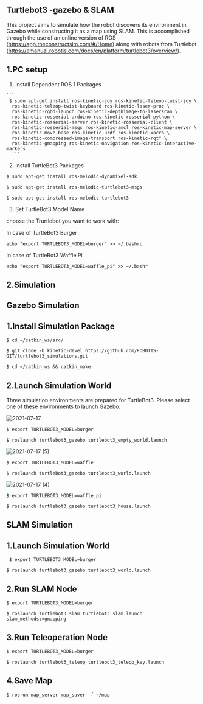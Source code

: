 ## Turtlebot3 -gazebo & SLAM
This project aims to simulate how the robot discovers its environment in Gazebo while constructing it as a map using SLAM. This is accomplished through the use of an online version of ROS (https://app.theconstructsim.com/#/Home) along with robots from Turtlebot (https://emanual.robotis.com/docs/en/platform/turtlebot3/overview/).

## 1.PC setup
1. Install Dependent ROS 1 Packages
````
```
 $ sudo apt-get install ros-kinetic-joy ros-kinetic-teleop-twist-joy \
  ros-kinetic-teleop-twist-keyboard ros-kinetic-laser-proc \
  ros-kinetic-rgbd-launch ros-kinetic-depthimage-to-laserscan \
  ros-kinetic-rosserial-arduino ros-kinetic-rosserial-python \
  ros-kinetic-rosserial-server ros-kinetic-rosserial-client \
  ros-kinetic-rosserial-msgs ros-kinetic-amcl ros-kinetic-map-server \
  ros-kinetic-move-base ros-kinetic-urdf ros-kinetic-xacro \
  ros-kinetic-compressed-image-transport ros-kinetic-rqt* \
  ros-kinetic-gmapping ros-kinetic-navigation ros-kinetic-interactive-markers 
  ```
  ````
2. Install TurtleBot3 Packages

`$ sudo apt-get install ros-melodic-dynamixel-sdk`

`$ sudo apt-get install ros-melodic-turtlebot3-msgs`

`$ sudo apt-get install ros-melodic-turtlebot3`

 3. Set TurtleBot3 Model Name

choose the Trurtlebot you want to work with:

In case of TurtleBot3 Burger

`echo "export TURTLEBOT3_MODEL=burger" >> ~/.bashrc`

In case of TurtleBot3 Waffle Pi

`echo "export TURTLEBOT3_MODEL=waffle_pi" >> ~/.bashr`

## 2.Simulation
## Gazebo Simulation
## 1.Install Simulation Package
`$ cd ~/catkin_ws/src/`

`$ git clone -b kinetic-devel https://github.com/ROBOTIS-GIT/turtlebot3_simulations.git`

`$ cd ~/catkin_ws && catkin_make`



## 2.Launch Simulation World
Three simulation environments are prepared for TurtleBot3. Please select one of these environments to launch Gazebo.



![2021-07-17](https://user-images.githubusercontent.com/85651071/126017239-d1c2c447-b114-4b1b-9d3d-a127da7aca18.png)




`$ export TURTLEBOT3_MODEL=burger`

`$ roslaunch turtlebot3_gazebo turtlebot3_empty_world.launch`



![2021-07-17 (5)](https://user-images.githubusercontent.com/85651071/126017244-5ae9d53d-b768-4db8-b487-a40db0b6e610.png)



`$ export TURTLEBOT3_MODEL=waffle`

`$ roslaunch turtlebot3_gazebo turtlebot3_world.launch`



![2021-07-17 (4)](https://user-images.githubusercontent.com/85651071/126017252-e6f31e01-c06d-40cc-8868-541ec01fcda9.png)


`$ export TURTLEBOT3_MODEL=waffle_pi`

`$ roslaunch turtlebot3_gazebo turtlebot3_house.launch`


## SLAM Simulation
 ## 1.Launch Simulation World
 
` $ export TURTLEBOT3_MODEL=burger`

`$ roslaunch turtlebot3_gazebo turtlebot3_world.launch`


## 2.Run SLAM Node
`$ export TURTLEBOT3_MODEL=burger`

`$ roslaunch turtlebot3_slam turtlebot3_slam.launch slam_methods:=gmapping`


## 3.Run Teleoperation Node
`$ export TURTLEBOT3_MODEL=burger`

`$ roslaunch turtlebot3_teleop turtlebot3_teleop_key.launch`



## 4.Save Map
`$ rosrun map_server map_saver -f ~/map`








